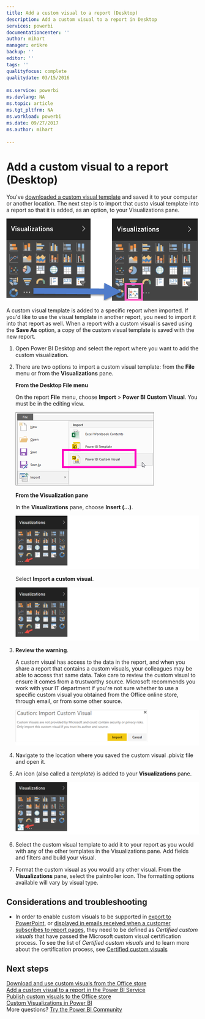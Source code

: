 ```yaml
---
title: Add a custom visual to a report (Desktop)
description: Add a custom visual to a report in Desktop
services: powerbi
documentationcenter: ''
author: mihart
manager: erikre
backup: ''
editor: ''
tags: ''
qualityfocus: complete
qualitydate: 03/15/2016

ms.service: powerbi
ms.devlang: NA
ms.topic: article
ms.tgt_pltfrm: NA
ms.workload: powerbi
ms.date: 09/27/2017
ms.author: mihart

---
```

# Add a custom visual to a report (Desktop)
You've [downloaded a custom visual template](service-custom-visuals-office-store.md) and saved it to your computer or another location.  The next step is to import that custo visual template into a report so that it is added, as an option, to your Visualizations pane.

![](media/power-bi-custom-visuals-use/pbi-custom-viz-icon.png)

A custom visual template is added to a specific report when imported. If you'd like to use the visual template in another report, you need to import it into that report as well. When a report with a custom visual is saved using the **Save As** option, a copy of the custom visual template is saved with the new report.

1. Open Power BI Desktop and select the report where you want to add the custom visualization.   
2. There are two options to import a custom visual template: from the **File** menu or from the **Visualizations** pane.
   
    **From the Desktop File menu**
   
    On the report **File** menu, choose **Import** &gt; **Power BI Custom Visual**. You must be in the editing view.    
   
      ![](media/power-bi-custom-visuals-use/power-bi-import.png)
   
    **From the Visualization pane**
   
    In the **Visualizations** pane, choose **Insert (…)**.    
   
      ![](media/power-bi-custom-visuals-use/insertpane.png)
   
    Select **Import a custom visual**.  
   
      ![](media/power-bi-custom-visuals-use/insertpane.png)
3. **Review the warning**.
   
    A custom visual has access to the data in the report, and when you share a report that contains a custom visuals, your colleagues may be able to access that same data. Take care to review the custom visual to ensure it comes from a trustworthy source. Microsoft recommends you work with your IT department if you're not sure whether to use a specific custom visual you obtained from the Office online store, through email, or from some other source.
   
    ![](media/power-bi-custom-visuals-use/caution.png)
4. Navigate to the location where you saved the custom visual .pbiviz file and open it.
5. An icon (also called a *template*) is added to your **Visualizations** pane.
   
    ![](media/power-bi-custom-visuals-use/visualuse.png)
6. Select the custom visual template to add it to your report as you would with any of the other templates in the Visualizations pane. Add fields and filters and build your visual.
7. Format the custom visual as you would any other visual.  From the **Visualizations** pane, select the paintroller icon. The formatting options available will vary by visual type.

## Considerations and troubleshooting
* In order to enable custom visuals to be supported in [export to PowerPoint](service-publish-to-powerpoint.md), or [displayed in emails received when a customer subscribes to report pages](powerbi-service-subscribe-to-report.md), they need to be defined as *Certified custom visuals* that have passed the Microsoft custom visual certification process.  To see the list of *Certified custom visuals* and to learn more about the certification process, see [Certified custom visuals](power-bi-custom-visuals-certified.md)

## Next steps
[Download and use custom visuals from the Office store](service-custom-visuals-office-store.md)  
[Add a custom visual to a report in the Power BI Service](power-bi-report-add-custom-visual.md)  
[Publish custom visuals to the Office store](powerbi-developer-office-store.md)  
[Custom Visualizations in Power BI](power-bi-custom-visuals.md)  
More questions? [Try the Power BI Community](http://community.powerbi.com/)

